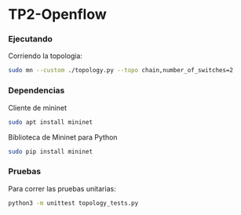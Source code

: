 # TP2-Openflow

### Ejecutando

Corriendo la topologia:
``` sh
sudo mn --custom ./topology.py --topo chain,number_of_switches=2
```

### Dependencias

Cliente de mininet
```sh
sudo apt install mininet
```

Biblioteca de Mininet para Python
``` sh
sudo pip install mininet
```


### Pruebas

Para correr las pruebas unitarias:
``` sh
python3 -m unittest topology_tests.py
```
